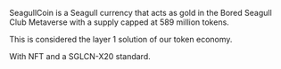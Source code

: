 SeagullCoin is a Seagull currency that acts as gold in the Bored Seagull Club Metaverse with a supply capped at 589 million tokens.

This is considered the layer 1 solution of our token economy.

With NFT and a SGLCN-X20 standard.
